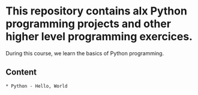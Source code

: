 
# This repository contains alx Python programming projects and other higher level programming exercices.

During this course, we learn the basics of Python programming.

## Content

	* Python - Hello, World

